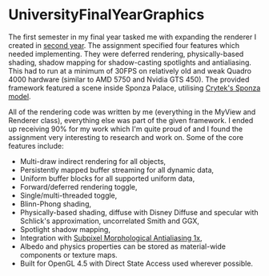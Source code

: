 # UniversityFinalYearGraphics
The first semester in my final year tasked me with expanding the renderer I created in [second year](https://github.com/storm20200/UniversitySecondYearSponza). The assignment specified four features which needed implementing. They were deferred rendering, physically-based shading, shadow mapping for shadow-casting spotlights and antialiasing. This had to run at a minimum of 30FPS on relatively old and weak Quadro 4000 hardware (similar to AMD 5750 and Nvidia GTS 450). The provided framework featured a scene inside Sponza Palace, utilising [Crytek's Sponza model](http://www.crytek.com/cryengine/cryengine3/downloads).

All of the rendering code was written by me (everything in the MyView and Renderer class), everything else was part of the given framework. I ended up receiving 90% for my work which I'm quite proud of and I found the assignment very interesting to research and work on. Some of the core features include:

- Multi-draw indirect rendering for all objects,
- Persistently mapped buffer streaming for all dynamic data,
- Uniform buffer blocks for all supported uniform data,
- Forward/deferred rendering toggle,
- Single/multi-threaded toggle,
- Blinn-Phong shading,
- Physically-based shading, diffuse with Disney Diffuse and specular with Schlick's approximation, uncorrelated Smith and GGX,
- Spotlight shadow mapping,
- Integration with [Subpixel Morphological Antialiasing 1x](http://www.iryoku.com/smaa),
- Albedo and physics properties can be stored as material-wide components or texture maps.
- Built for OpenGL 4.5 with Direct State Access used wherever possible.

